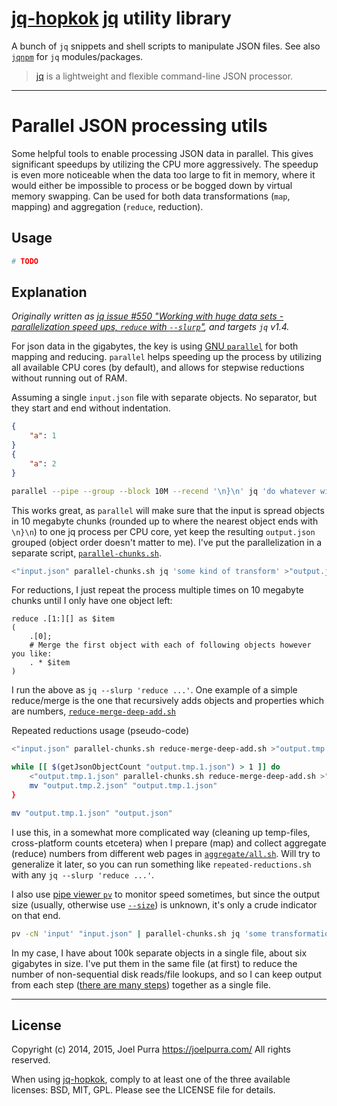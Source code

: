 # [jq-hopkok](https://github.com/joelpurra/jq-hopkok) [jq](https://stedolan.github.io/jq/) utility library

A bunch of `jq` snippets and shell scripts to manipulate JSON files. See also [`jqnpm`](https://github.com/joelpurra/jqnpm) for `jq` modules/packages.

> [jq](https://stedolan.github.io/jq/) is a lightweight and flexible command-line JSON processor.

---



# Parallel JSON processing utils

Some helpful tools to enable processing JSON data in parallel. This gives significant speedups by utilizing the CPU more aggressively. The speedup is even more noticeable when the data too large to fit in memory, where it would either be impossible to process or be bogged down by virtual memory swapping. Can be used for both data transformations (`map`, mapping) and aggregation (`reduce`, reduction).



## Usage

```bash
# TODO
```



## Explanation

*Originally written as [jq issue #550 "Working with huge data sets - parallelization speed ups, `reduce` with `--slurp`"](https://github.com/stedolan/jq/issues/550), and targets `jq` v1.4.*

For json data in the gigabytes, the key is using [GNU `parallel`](https://www.gnu.org/software/parallel/) for both mapping and reducing. `parallel` helps speeding up the process by utilizing all available CPU cores (by default), and allows for stepwise reductions without running out of RAM.

Assuming a single `input.json` file with separate objects. No separator, but they start and end without indentation.

```json
{
    "a": 1
}
{
    "a": 2
}
```

```bash
parallel --pipe --group --block 10M --recend '\n}\n' jq 'do whatever with each object here'
```

This works great, as `parallel` will make sure that the input is spread objects in 10 megabyte chunks (rounded up to where the nearest object ends with `\n}\n`) to one jq process per CPU core, yet keep the resulting `output.json` grouped (object order doesn't matter to me). I've put the parallelization in a separate script, [`parallel-chunks.sh`](https://github.com/joelpurra/jq-hopkok/blob/master/src/parallelism/parallel-chunks.sh).

```bash
<"input.json" parallel-chunks.sh jq 'some kind of transform' >"output.json"
```

For reductions, I just repeat the process multiple times on 10 megabyte chunks until I only have one object left:

```jq
reduce .[1:][] as $item
(
	.[0];
	# Merge the first object with each of following objects however you like:
	. * $item
)
```

I run the above as `jq --slurp 'reduce ...'`. One example of a simple reduce/merge is the one that recursively adds objects and properties which are numbers, [`reduce-merge-deep-add.sh`](https://github.com/joelpurra/jq-hopkok/blob/master/src/object/reduce-merge-deep-add.sh)

Repeated reductions usage (pseudo-code)

```bash
<"input.json" parallel-chunks.sh reduce-merge-deep-add.sh >"output.tmp.1.json"

while [[ $(getJsonObjectCount "output.tmp.1.json") > 1 ]] do
	<"output.tmp.1.json" parallel-chunks.sh reduce-merge-deep-add.sh >"output.tmp.2.json"
	mv "output.tmp.2.json" "output.tmp.1.json"
}

mv "output.tmp.1.json" "output.json"
```

I use this, in a somewhat more complicated way (cleaning up temp-files, cross-platform counts etcetera) when I prepare (map) and collect aggregate (reduce) numbers from different web pages in [`aggregate/all.sh`](https://github.com/joelpurra/har-dulcify/blob/master/src/aggregate/all.sh). Will try to generalize it later, so you can run something like `repeated-reductions.sh` with any `jq --slurp 'reduce ...'`.

I also use [pipe viewer `pv`](https://www.ivarch.com/programs/pv.shtml) to monitor speed sometimes, but since the output size (usually, otherwise use [`--size`](https://www.ivarch.com/programs/quickref/pv.shtml)) is unknown, it's only a crude indicator on that end.

```bash
pv -cN 'input' "input.json" | parallel-chunks.sh jq 'some transformation' | pv -cN "output" >"output.json"
```

In my case, I have about 100k separate objects in a single file, about six gigabytes in size. I've put them in the same file (at first) to reduce the number of non-sequential disk reads/file lookups, and so I can keep output from each step ([there are many steps](https://github.com/joelpurra/har-dulcify/blob/master/src/one-shot/data.sh)) together as a single file.



---

## License
Copyright (c) 2014, 2015, Joel Purra <https://joelpurra.com/>
All rights reserved.

When using [jq-hopkok](https://github.com/joelpurra/jq-hopkok), comply to at least one of the three available licenses: BSD, MIT, GPL.
Please see the LICENSE file for details.
